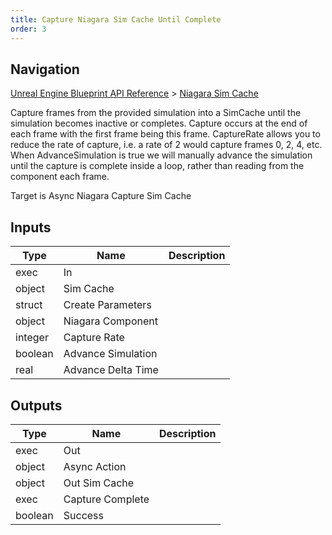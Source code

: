 ```yaml
---
title: Capture Niagara Sim Cache Until Complete
order: 3
---
```

## Navigation

[Unreal Engine Blueprint API Reference](https://dev.epicgames.com/documentation/en-us/unreal-engine/BlueprintAPI) > [Niagara Sim Cache](https://dev.epicgames.com/documentation/en-us/unreal-engine/BlueprintAPI/NiagaraSimCache)

Capture frames from the provided simulation into a SimCache until the simulation becomes inactive or completes.
Capture occurs at the end of each frame with the first frame being this frame.
CaptureRate allows you to reduce the rate of capture, i.e. a rate of 2 would capture frames 0, 2, 4, etc.
When AdvanceSimulation is true we will manually advance the simulation until the capture is complete inside a loop, rather than reading from the component each frame.

Target is Async Niagara Capture Sim Cache

## Inputs

| Type | Name | Description |
| --- | --- | --- |
| exec | In |  |
| object | Sim Cache |  |
| struct | Create Parameters |  |
| object | Niagara Component |  |
| integer | Capture Rate |  |
| boolean | Advance Simulation |  |
| real | Advance Delta Time |  |

## Outputs

| Type | Name | Description |
| --- | --- | --- |
| exec | Out |  |
| object | Async Action |  |
| object | Out Sim Cache |  |
| exec | Capture Complete |  |
| boolean | Success |  |

